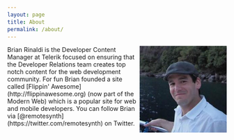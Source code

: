 ```yaml
---
layout: page
title: About
permalink: /about/
---
```


<img src="/images/brian_small.jpeg" align="right" width="200">
Brian Rinaldi is the Developer Content Manager at Telerik focused on ensuring that the Developer Relations team creates top notch content for the web development community. For fun Brian founded a site called [Flippin' Awesome](http://flippinawesome.org) (now part of the Modern Web) which is a popular site for web and mobile developers. You can follow Brian via [@remotesynth](https://twitter.com/remotesynth) on Twitter.

